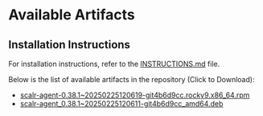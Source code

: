 # Available Artifacts

## Installation Instructions

For installation instructions, refer to the [INSTRUCTIONS.md](INSTRUCTIONS.md) file.

Below is the list of available artifacts in the repository (Click to Download):

- [scalr-agent-0.38.1~20250225120619-git4b6d9cc.rocky9.x86_64.rpm](https://github.com/Scalr/downloads/raw/test-artifacts-branch/artifacts/scalr-agent-0.38.1~20250225120619-git4b6d9cc.rocky9.x86_64.rpm?download=)
- [scalr-agent_0.38.1~20250225120611-git4b6d9cc_amd64.deb](https://github.com/Scalr/downloads/raw/test-artifacts-branch/artifacts/scalr-agent_0.38.1~20250225120611-git4b6d9cc_amd64.deb?download=)
